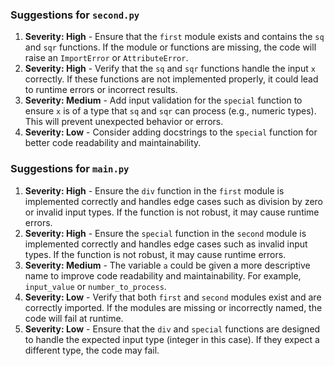 ### Suggestions for `second.py`

1. **Severity: High** - Ensure that the `first` module exists and contains the `sq` and `sqr` functions. If the module or functions are missing, the code will raise an `ImportError` or `AttributeError`.
2. **Severity: High** - Verify that the `sq` and `sqr` functions handle the input `x` correctly. If these functions are not implemented properly, it could lead to runtime errors or incorrect results.
3. **Severity: Medium** - Add input validation for the `special` function to ensure `x` is of a type that `sq` and `sqr` can process (e.g., numeric types). This will prevent unexpected behavior or errors.
4. **Severity: Low** - Consider adding docstrings to the `special` function for better code readability and maintainability.

### Suggestions for `main.py`

1. **Severity: High** - Ensure the `div` function in the `first` module is implemented correctly and handles edge cases such as division by zero or invalid input types. If the function is not robust, it may cause runtime errors.
2. **Severity: High** - Ensure the `special` function in the `second` module is implemented correctly and handles edge cases such as invalid input types. If the function is not robust, it may cause runtime errors.
3. **Severity: Medium** - The variable `a` could be given a more descriptive name to improve code readability and maintainability. For example, `input_value` or `number_to_process`.
4. **Severity: Low** - Verify that both `first` and `second` modules exist and are correctly imported. If the modules are missing or incorrectly named, the code will fail at runtime.
5. **Severity: Low** - Ensure that the `div` and `special` functions are designed to handle the expected input type (integer in this case). If they expect a different type, the code may fail.

